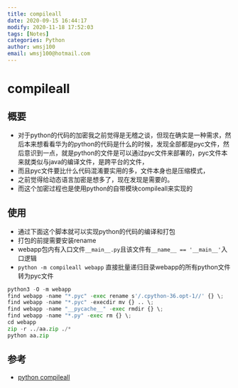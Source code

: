 ```yaml
---
title: compileall
date: 2020-09-15 16:44:17
modify: 2020-11-18 17:52:03  
tags: [Notes]
categories: Python
author: wmsj100
email: wmsj100@hotmail.com
---
```


# compileall

## 概要

- 对于python的代码的加密我之前觉得是无稽之谈，但现在确实是一种需求，然后本来想看看华为的python的代码是什么的时候，发现全部都是pyc文件，然后意识到一点，就是python的文件是可以通过pyc文件来部署的，pyc文件本来就类似与java的编译文件，是跨平台的文件，
- 而且pyc文件要比什么代码混淆要实用的多，文件本身也是压缩模式，
- 之前觉得给动态语言加密是想多了，现在发现是需要的。
- 而这个加密过程也是使用python的自带模块compileall来实现的

## 使用

- 通过下面这个脚本就可以实现python的代码的编译和打包
- 打包的前提需要安装rename
- webapp包内有入口文件`__main__.py`且该文件有`__name__ == '__main__'`入口逻辑
- `python -m compileall webapp` 直接批量递归目录webapp的所有python文件转为pyc文件

```python
python3 -O -m webapp
find webapp -name "*.pyc" -exec rename s'/.cpython-36.opt-1//' {} \;
find webapp -name "*.pyc" -execdir mv {} .. \;
find webapp -name "__pycache__" -exec rmdir {} \;
find webapp -name "*.py" -exec rm {} \;
cd webapp
zip -r ../aa.zip ./*
python aa.zip
```
## 参考

- [python compileall](https://www.cnblogs.com/bonelee/p/8619391.html)
